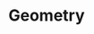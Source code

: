 ---
layout: toctree
title: Geometry
permalink: /blogs/maths/geom/
parent: /blogs/maths/

previewchild: true
enumerategrandchild: true
previewgrandchild: true
---